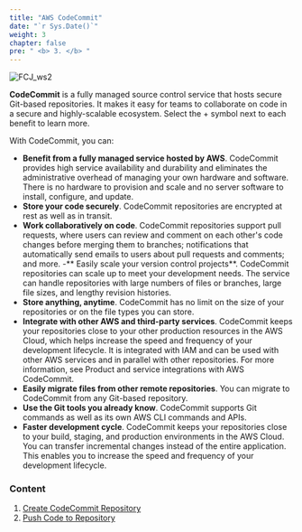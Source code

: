 ```yaml
---
title: "AWS CodeCommit"
date: "`r Sys.Date()`"
weight: 3
chapter: false
pre: " <b> 3. </b> "
---
```


![FCJ_ws2](/FCJ-Workshop-2/images/3.codecommit/aws_codecommit.png)

**CodeCommit** is a fully managed source control service that hosts secure Git-based repositories. It makes it easy for teams to collaborate on code in a secure and highly-scalable ecosystem. Select the + symbol next to each benefit to learn more.

With CodeCommit, you can:

- **Benefit from a fully managed service hosted by AWS**. CodeCommit provides high service availability and durability and eliminates the administrative overhead of managing your own hardware and software. There is no hardware to provision and scale and no server software to install, configure, and update.
- **Store your code securely**. CodeCommit repositories are encrypted at rest as well as in transit.
- **Work collaboratively on code**. CodeCommit repositories support pull requests, where users can review and comment on each other's code changes before merging them to branches; notifications that automatically send emails to users about pull requests and comments; and more. -** Easily scale your version control projects**. CodeCommit repositories can scale up to meet your development needs. The service can handle repositories with large numbers of files or branches, large file sizes, and lengthy revision histories.
- **Store anything, anytime**. CodeCommit has no limit on the size of your repositories or on the file types you can store.
- **Integrate with other AWS and third-party services**. CodeCommit keeps your repositories close to your other production resources in the AWS Cloud, which helps increase the speed and frequency of your development lifecycle. It is integrated with IAM and can be used with other AWS services and in parallel with other repositories. For more information, see Product and service integrations with AWS CodeCommit.
- **Easily migrate files from other remote repositories**. You can migrate to CodeCommit from any Git-based repository.
- **Use the Git tools you already know**. CodeCommit supports Git commands as well as its own AWS CLI commands and APIs.
- **Faster development cycle**. CodeCommit keeps your repositories close to your build, staging, and production environments in the AWS Cloud. You can transfer incremental changes instead of the entire application. This enables you to increase the speed and frequency of your development lifecycle.

### Content

1.  [Create CodeCommit Repository](3.1-repo/)
2.  [Push Code to Repository](3.2-code/)
